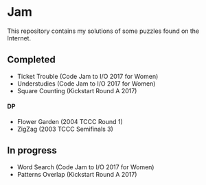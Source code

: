Jam
====

This repository contains my solutions of some puzzles found on the Internet.

## Completed
- Ticket Trouble (Code Jam to I/O 2017 for Women)
- Understudies (Code Jam to I/O 2017 for Women)
- Square Counting (Kickstart Round A 2017)

#### DP
- Flower Garden (2004 TCCC Round 1)
- ZigZag (2003 TCCC Semifinals 3)

## In progress
- Word Search (Code Jam to I/O 2017 for Women)
- Patterns Overlap (Kickstart Round A 2017)